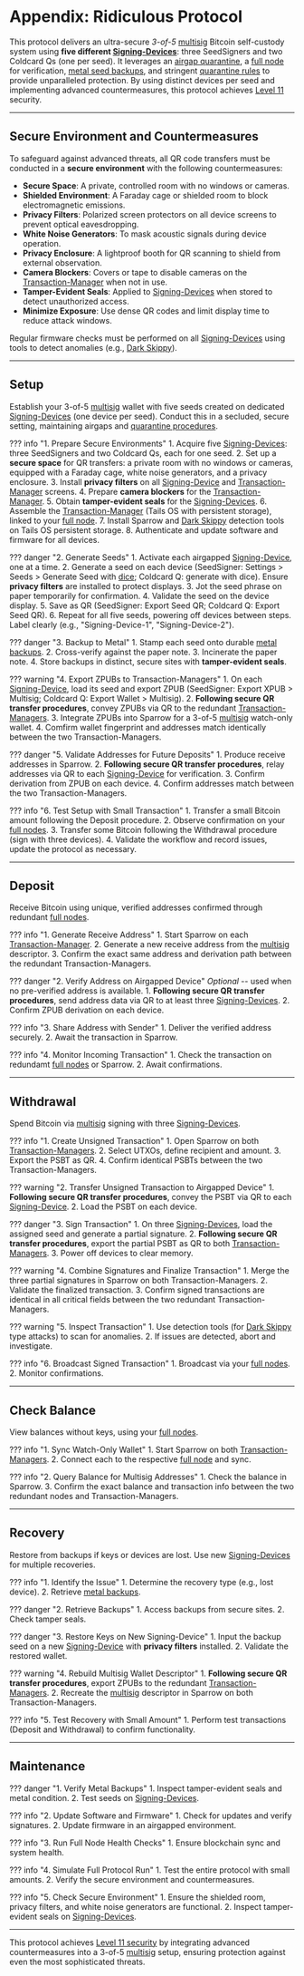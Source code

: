 # Appendix: Ridiculous Protocol

This protocol delivers an ultra-secure *3-of-5* [multisig](../sovereignty/level-7.md) Bitcoin self-custody system using **five different [Signing-Devices](airgapped-computer.md)**: three SeedSigners and two Coldcard Qs (one per seed). It leverages an [airgap quarantine](../sovereignty/level-5.md), a [full node](../sovereignty/level-4.md) for verification, [metal seed backups](../sovereignty/level-6.md), and stringent [quarantine rules](../sovereignty/level-5.md) to provide unparalleled protection. By using distinct devices per seed and implementing advanced countermeasures, this protocol achieves [Level 11](../sovereignty/level-11.md) security.




---

## Secure Environment and Countermeasures

To safeguard against advanced threats, all QR code transfers must be conducted in a **secure environment** with the following countermeasures:

- **Secure Space**: A private, controlled room with no windows or cameras.
- **Shielded Environment**: A Faraday cage or shielded room to block electromagnetic emissions.
- **Privacy Filters**: Polarized screen protectors on all device screens to prevent optical eavesdropping.
- **White Noise Generators**: To mask acoustic signals during device operation.
- **Privacy Enclosure**: A lightproof booth for QR scanning to shield from external observation.
- **Camera Blockers**: Covers or tape to disable cameras on the [Transaction-Manager](airgapped-computer.md) when not in use.
- **Tamper-Evident Seals**: Applied to [Signing-Devices](airgapped-computer.md) when stored to detect unauthorized access.
- **Minimize Exposure**: Use dense QR codes and limit display time to reduce attack windows.

Regular firmware checks must be performed on all [Signing-Devices](airgapped-computer.md) using tools to detect anomalies (e.g., [Dark Skippy](https://darkskippy.com)).

---

## Setup

Establish your 3-of-5 [multisig](../sovereignty/level-7.md) wallet with five seeds created on dedicated [Signing-Devices](airgapped-computer.md) (one device per seed). Conduct this in a secluded, secure setting, maintaining airgaps and [quarantine procedures](../sovereignty/level-5.md).

??? info "1. Prepare Secure Environments"
    1. Acquire five [Signing-Devices](airgapped-computer.md): three SeedSigners and two Coldcard Qs, each for one seed.
    2. Set up a **secure space** for QR transfers: a private room with no windows or cameras, equipped with a Faraday cage, white noise generators, and a privacy enclosure.
    3. Install **privacy filters** on all [Signing-Device](airgapped-computer.md) and [Transaction-Manager](airgapped-computer.md) screens.
    4. Prepare **camera blockers** for the [Transaction-Manager](airgapped-computer.md).
    5. Obtain **tamper-evident seals** for the [Signing-Devices](airgapped-computer.md).
    6. Assemble the [Transaction-Manager](airgapped-computer.md) (Tails OS with persistent storage), linked to your [full node](level-4.md).
    7. Install Sparrow and [Dark Skippy](https://darkskippy.com) detection tools on Tails OS persistent storage.
    8. Authenticate and update software and firmware for all devices.

??? danger "2. Generate Seeds"
    1. Activate each airgapped [Signing-Device](airgapped-computer.md), one at a time.
    2. Generate a seed on each device (SeedSigner: Settings > Seeds > Generate Seed with [dice](dice.md); Coldcard Q: generate with dice). Ensure **privacy filters** are installed to protect displays.
    3. Jot the seed phrase on paper temporarily for confirmation.
    4. Validate the seed on the device display.
    5. Save as QR (SeedSigner: Export Seed QR; Coldcard Q: Export Seed QR).
    6. Repeat for all five seeds, powering off devices between steps. Label clearly (e.g., "Signing-Device-1", "Signing-Device-2").

??? danger "3. Backup to Metal"
    1. Stamp each seed onto durable [metal backups](../sovereignty/level-6.md).
    2. Cross-verify against the paper note.
    3. Incinerate the paper note.
    4. Store backups in distinct, secure sites with **tamper-evident seals**.

??? warning "4. Export ZPUBs to Transaction-Managers"
    1. On each [Signing-Device](airgapped-computer.md), load its seed and export ZPUB (SeedSigner: Export XPUB > Multisig; Coldcard Q: Export Wallet > Multisig).
    2. **Following secure QR transfer procedures**, convey ZPUBs via QR to the redundant [Transaction-Managers](airgapped-computer.md).
    3. Integrate ZPUBs into Sparrow for a 3-of-5 [multisig](../sovereignty/level-7.md) watch-only wallet.
    4. Comfirm wallet fingerprint and addresses match identically between the two Transaction-Managers.

??? danger "5. Validate Addresses for Future Deposits"
    1. Produce receive addresses in Sparrow.
    2. **Following secure QR transfer procedures**, relay addresses via QR to each [Signing-Device](airgapped-computer.md) for verification.
    3. Confirm derivation from ZPUB on each device.
    4. Confirm addresses match between the two Transaction-Managers.

??? info "6. Test Setup with Small Transaction"
    1. Transfer a small Bitcoin amount following the Deposit procedure.
    2. Observe confirmation on your [full nodes](../sovereignty/level-4.md).
    3. Transfer some Bitcoin following the Withdrawal procedure (sign with three devices).
    4. Validate the workflow and record issues, update the protocol as necessary.



---

## Deposit

Receive Bitcoin using unique, verified addresses confirmed through redundant [full nodes](../sovereignty/level-4.md).

??? info "1. Generate Receive Address"
    1. Start Sparrow on each [Transaction-Manager](airgapped-computer.md).
    2. Generate a new receive address from the [multisig](../sovereignty/level-7.md) descriptor.
    3. Confirm the exact same address and derivation path between the redundant Transaction-Managers.

??? danger "2. Verify Address on Airgapped Device"
    *Optional* -- used when no pre-verified address is available.
    1. **Following secure QR transfer procedures**, send address data via QR to at least three [Signing-Devices](airgapped-computer.md).
    2. Confirm ZPUB derivation on each device.

??? info "3. Share Address with Sender"
    1. Deliver the verified address securely.
    2. Await the transaction in Sparrow.

??? info "4. Monitor Incoming Transaction"
    1. Check the transaction on redundamt [full nodes](../sovereignty/level-4.md) or Sparrow.
    2. Await confirmations.




---

## Withdrawal

Spend Bitcoin via [multisig](../sovereignty/level-7.md) signing with three [Signing-Devices](airgapped-computer.md).

??? info "1. Create Unsigned Transaction"
    1. Open Sparrow on both [Transaction-Managers](airgapped-computer.md).
    2. Select UTXOs, define recipient and amount.
    3. Export the PSBT as QR.
    4. Confirm identical PSBTs between the two Transaction-Managers.

??? warning "2. Transfer Unsigned Transaction to Airgapped Device"
    1. **Following secure QR transfer procedures**, convey the PSBT via QR to each [Signing-Device](airgapped-computer.md).
    2. Load the PSBT on each device.

??? danger "3. Sign Transaction"
    1. On three [Signing-Devices](airgapped-computer.md), load the assigned seed and generate a partial signature.
    2. **Following secure QR transfer procedures**, export the partial PSBT as QR to both [Transaction-Managers](airgapped-computer.md).
    3. Power off devices to clear memory.

??? warning "4. Combine Signatures and Finalize Transaction"
    1. Merge the three partial signatures in Sparrow on both Transaction-Managers.
    2. Validate the finalized transaction.
    3. Confirm signed transactions are identical in all critical fields between the two redundant Transaction-Managers.

??? warning "5. Inspect Transaction"
    1. Use detection tools (for [Dark Skippy](https://darkskippy.com) type attacks) to scan for anomalies.
    2. If issues are detected, abort and investigate.

??? info "6. Broadcast Signed Transaction"
    1. Broadcast via your [full nodes](../sovereignty/level-4.md).
    2. Monitor confirmations.



---

## Check Balance

View balances without keys, using your [full nodes](../sovereignty/level-4.md).

??? info "1. Sync Watch-Only Wallet"
    1. Start Sparrow on both [Transaction-Managers](airgapped-computer.md).
    2. Connect each to the respective [full node](../sovereignty/level-4.md) and sync.

??? info "2. Query Balance for Multisig Addresses"
    1. Check the balance in Sparrow.
    3. Confirm the exact balance and transaction info between the two redundant nodes and Transaction-Managers.



---

## Recovery

Restore from backups if keys or devices are lost. Use new [Signing-Devices](airgapped-computer.md) for multiple recoveries.

??? info "1. Identify the Issue"
    1. Determine the recovery type (e.g., lost device).
    2. Retrieve [metal backups](../sovereignty/level-6.md).

??? danger "2. Retrieve Backups"
    1. Access backups from secure sites.
    2. Check tamper seals.

??? danger "3. Restore Keys on New Signing-Device"
    1. Input the backup seed on a new [Signing-Device](airgapped-computer.md) with **privacy filters** installed.
    2. Validate the restored wallet.

??? warning "4. Rebuild Multisig Wallet Descriptor"
    1. **Following secure QR transfer procedures**, export ZPUBs to the redundant [Transaction-Managers](airgapped-computer.md).
    2. Recreate the [multisig](../sovereignty/level-7.md) descriptor in Sparrow on both Transaction-Managers.

??? info "5. Test Recovery with Small Amount"
    1. Perform test transactions (Deposit and Withdrawal) to confirm functionality.


---

## Maintenance

??? danger "1. Verify Metal Backups"
    1. Inspect tamper-evident seals and metal condition.
    2. Test seeds on [Signing-Devices](airgapped-computer.md).

??? info "2. Update Software and Firmware"
    1. Check for updates and verify signatures.
    2. Update firmware in an airgapped environment.

??? info "3. Run Full Node Health Checks"
    1. Ensure blockchain sync and system health.

??? info "4. Simulate Full Protocol Run"
    1. Test the entire protocol with small amounts.
    2. Verify the secure environment and countermeasures.

??? info "5. Check Secure Environment"
    1. Ensure the shielded room, privacy filters, and white noise generators are functional.
    2. Inspect tamper-evident seals on [Signing-Devices](airgapped-computer.md).



---

This protocol achieves [Level 11 security](https://isbitcointrue.com/saving/sovereignty/level-11/) by integrating advanced countermeasures into a 3-of-5 [multisig](../sovereignty/level-7.md) setup, ensuring protection against even the most sophisticated threats.





































